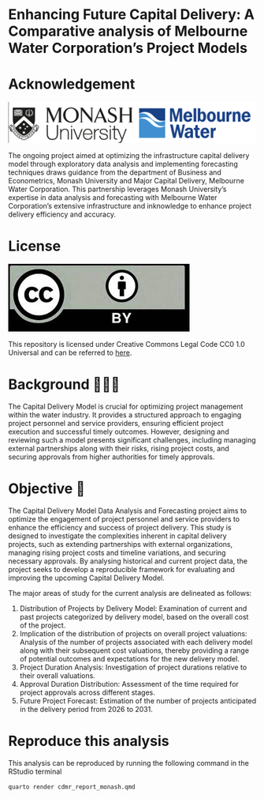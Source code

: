 


# Enhancing Future Capital Delivery: A Comparative analysis of Melbourne Water Corporation’s Project Models


# Acknowledgement


![](https://github.com/arinbaruah/capital_delivery_model_analysis/blob/main/org_logo.png)

The ongoing project aimed at optimizing the infrastructure capital delivery model through exploratory data analysis and implementing forecasting techniques draws guidance from the department of Business and Econometrics, Monash University and Major Capital Delivery, Melbourne Water Corporation. This partnership leverages Monash University’s expertise in data analysis and forecasting with Melbourne Water Corporation’s extensive infrastructure and inknowledge to enhance project delivery efficiency and accuracy.

# License

![](https://github.com/arinbaruah/capital_delivery_model_analysis/blob/main/images/cc_license.jpeg)

This repository is licensed under Creative Commons Legal Code CC0 1.0 Universal and can be referred to [here](https://github.com/arinbaruah/capital_delivery_model_analysis/blob/main/LICENSE).

# Background 🕵🏻‍♀️

The Capital Delivery Model is crucial for optimizing project management within the water industry. It provides a structured approach to engaging project personnel and service providers, ensuring efficient project execution and successful timely outcomes. However, designing and reviewing such a model presents significant challenges, including managing external partnerships along with their risks, rising project costs, and securing approvals from higher authorities for timely approvals.


# Objective 🎯

The Capital Delivery Model Data Analysis and Forecasting project aims to optimize the engagement of project personnel and service providers to enhance the efficiency and success of project delivery. This study is designed to investigate the complexities inherent in capital delivery projects, such as extending partnerships with external organizations, managing rising project costs and timeline variations, and securing necessary approvals. By analysing historical and current project data, the project seeks to develop a reproducible framework for evaluating and improving the upcoming Capital Delivery Model.

The major areas of study for the current analysis are delineated as follows:

1.	Distribution of Projects by Delivery Model: Examination of current and past projects categorized by delivery model, based on the overall cost of the project.
2.	Implication of the distribution of projects on overall project valuations: Analysis of the number of projects associated with each delivery model along with their subsequent cost valuations, thereby providing a range of potential outcomes and expectations for the new delivery model.
3.	Project Duration Analysis: Investigation of project durations relative to their overall valuations.
4.	Approval Duration Distribution: Assessment of the time required for project approvals across different stages.
5.	Future Project Forecast: Estimation of the number of projects anticipated in the delivery period from 2026 to 2031.

# Reproduce this analysis

This analysis can be reproduced by running the following command in the RStudio terminal

```
quarto render cdmr_report_monash.qmd
```
